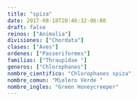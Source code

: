 ```yaml
---
title: "spiza"
date: 2017-08-18T20:46:32-06:00
draft: false
reinos: ["Animalia"]
divisiones: ["Chordata"]
clases: ["Aves"]
ordenes: ["Passeriformes"]
familias: ["Thraupidae "]
generos: ["Chlorophanes"]
nombre_cientifico: "Chlorophanes spiza"
nombre_comun: "Mielero Verde "
nombre_ingles: "Green Honeycreeper"
---
```

